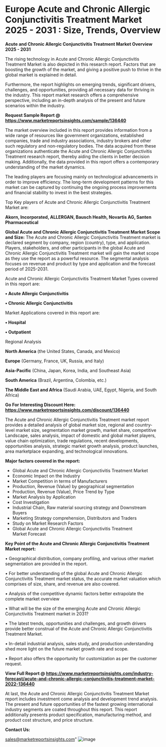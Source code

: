 # Europe Acute and Chronic Allergic Conjunctivitis Treatment Market 2025 - 2031 : Size, Trends, Overview

<Strong> Acute and Chronic Allergic Conjunctivitis Treatment Market Overview 2025 - 2031</strong>

The rising technology in Acute and Chronic Allergic Conjunctivitis Treatment Market is also depicted in this research report. Factors that are boosting the growth of the market, and giving a positive push to thrive in the global market is explained in detail.

Furthermore, the report highlights on emerging trends, significant drivers, challenges, and opportunities, providing all necessary data for thriving in the industry. This report market research offers a comprehensive perspective, including an in-depth analysis of the present and future scenarios within the industry.

<strong>Request Sample Report @ <a href=https://www.marketreportsinsights.com/sample/136440>https://www.marketreportsinsights.com/sample/136440</a></strong>

The market overview included in this report provides information from a wide range of resources like government organizations, established companies, trade and industry associations, industry brokers and other such regulatory and non-regulatory bodies. The data acquired from these organizations authenticate the Acute and Chronic Allergic Conjunctivitis Treatment research report, thereby aiding the clients in better decision making. Additionally, the data provided in this report offers a contemporary understanding of the market dynamics.

The leading players are focusing mainly on technological advancements in order to improve efficiency. The long-term development patterns for this market can be captured by continuing the ongoing process improvements and financial stability to invest in the best strategies.

Top Key players of Acute and Chronic Allergic Conjunctivitis Treatment Market are:

<strong>Akorn, Incorporated, ALLERGAN, Bausch Health, Novartis AG, Santen Pharmaceutical</strong>

<strong><b>Global Acute and Chronic Allergic Conjunctivitis Treatment Market Scope and Size:</b></strong>
The Acute and Chronic Allergic Conjunctivitis Treatment market is declared segment by company, region (country), type, and application. Players, stakeholders, and other participants in the global Acute and Chronic Allergic Conjunctivitis Treatment market will gain the market scope as they use the report as a powerful resource. The segmental analysis focuses on revenue and product by type and application and the forecast period of 2025-2031.

Acute and Chronic Allergic Conjunctivitis Treatment Market Types covered in this report are:

<strong>• Acute Allergic Conjunctivitis

• Chronic Allergic Conjunctivitis</strong>

Market Applications covered in this report are:

<strong>• Hospital

• Outpatient</strong> 

Regional Analysis

<strong>North America</strong> (the United States, Canada, and Mexico)

<strong>Europe</strong> (Germany, France, UK, Russia, and Italy)

<strong>Asia-Pacific</strong> (China, Japan, Korea, India, and Southeast Asia)

<strong>South America</strong> (Brazil, Argentina, Colombia, etc.)

<strong>The Middle East and Africa</strong> (Saudi Arabia, UAE, Egypt, Nigeria, and South Africa)

<strong>Go For Interesting Discount Here: <a href=https://www.marketreportsinsights.com/discount/136440>https://www.marketreportsinsights.com/discount/136440</a></strong>

The Acute and Chronic Allergic Conjunctivitis Treatment market report provides a detailed analysis of global market size, regional and country-level market size, segmentation market growth, market share, competitive Landscape, sales analysis, impact of domestic and global market players, value chain optimization, trade regulations, recent developments, opportunities analysis, strategic market growth analysis, product launches, area marketplace expanding, and technological innovations.

<strong><b>Major factors covered in the report:</b></strong>
<ul>
  <li>Global Acute and Chronic Allergic Conjunctivitis Treatment Market </li>
  <li>Economic Impact on the Industry</li>
  <li>Market Competition in terms of Manufacturers</li>
  <li>Production, Revenue (Value) by geographical segmentation</li>
  <li>Production, Revenue (Value), Price Trend by Type</li>
  <li>Market Analysis by Application</li>
  <li>Cost Investigation</li>
  <li>Industrial Chain, Raw material sourcing strategy and Downstream Buyers</li>
  <li>Marketing Strategy comprehension, Distributors and Traders</li>
  <li>Study on Market Research Factors</li>
  <li>Global Acute and Chronic Allergic Conjunctivitis Treatment Market Forecast</li>
</ul>

<strong><b>Key Point of the Acute and Chronic Allergic Conjunctivitis Treatment Market report:</b></strong>

• Geographical distribution, company profiling, and various other market segmentation are provided in the report.

• For better understanding of the global Acute and Chronic Allergic Conjunctivitis Treatment market status, the accurate market valuation which comprises of size, share, and revenue are also covered.

• Analysis of the competitive dynamic factors better extrapolate the complete market overview

• What will be the size of the emerging Acute and Chronic Allergic Conjunctivitis Treatment market in 2031?

• The latest trends, opportunities and challenges, and growth drivers provide better construal of the Acute and Chronic Allergic Conjunctivitis Treatment Market.

• In-detail industrial analysis, sales study, and production understanding shed more light on the future market growth rate and scope.

• Report also offers the opportunity for customization as per the customer request.

<strong><b>View Full Report @ <a href=https://www.marketreportsinsights.com/industry-forecast/acute-and-chronic-allergic-conjunctivitis-treatment-market-2022-136440>https://www.marketreportsinsights.com/industry-forecast/acute-and-chronic-allergic-conjunctivitis-treatment-market-2022-136440</a></b></strong>


At last, the Acute and Chronic Allergic Conjunctivitis Treatment Market report includes investment come analysis and development trend analysis. The present and future opportunities of the fastest growing international industry segments are coated throughout this report. This report additionally presents product specification, manufacturing method, and product cost structure, and price structure.

<strong>Contact Us:</strong>

sales@marketreportsinsights.com"
![image](https://github.com/user-attachments/assets/eaddd187-48b0-4c87-84ce-359f495aec4b)
